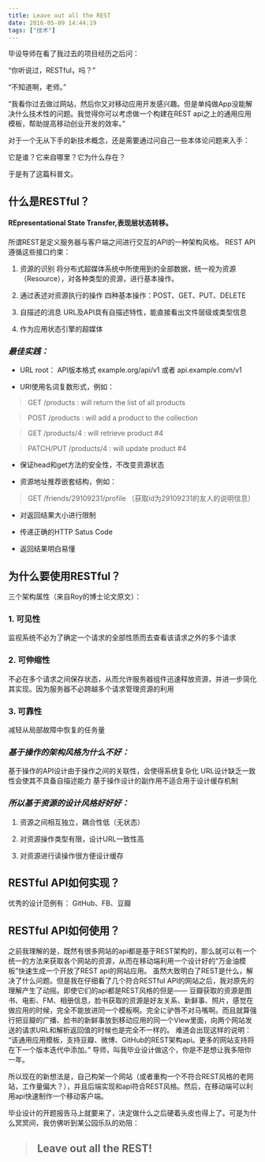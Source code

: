 ```yaml
---
title: Leave out all the REST
date: 2016-05-09 14:44:19
tags: ["技术"]
---
```


毕设导师在看了我过去的项目经历之后问：

“你听说过，RESTful，吗？”

“不知道啊，老师。”

“我看你过去做过网站，然后你又对移动应用开发感兴趣。但是单纯做App没能解决什么技术性的问题。我觉得你可以考虑做一个构建在REST api之上的通用应用模板，帮助提高移动创业开发的效率。”

对于一个无从下手的新技术概念，还是需要通过问自己一些本体论问题来入手：

它是谁？它来自哪里？它为什么存在？

于是有了这篇科普文。

<!--more-->

## <strong>什么是RESTful？</strong>
#### REpresentational State Transfer,表现层状态转移。

所谓REST是定义服务器与客户端之间进行交互的API的一种架构风格。
REST API遵循这些接口约束：

1. 资源的识别
将分布式超媒体系统中所使用到的全部数据，统一视为资源（Resource），对各种类型的资源，进行基本操作。

2. 通过表述对资源执行的操作
四种基本操作：POST、GET、PUT、DELETE

3. 自描述的消息
URL及API具有自描述特性，能直接看出文件层级或类型信息

4. 作为应用状态引擎的超媒体

### <strong><em>最佳实践：</em></strong>

- URL root：
API版本格式
example.org/api/v1
或者 api.example.com/v1

- URI使用名词复数形式，例如：

>GET /products : will return the list of all products

>POST /products : will add a product to the collection

>GET /products/4 : will retrieve product #4

>PATCH/PUT /products/4 : will update product #4

- 保证head和get方法的安全性，不改变资源状态

- 资源地址推荐嵌套结构，例如：

>GET /friends/29109231/profile （获取id为29109231的友人的说明信息）


- 对返回结果大小进行限制

- 传递正确的HTTP Satus Code

- 返回结果明白易懂

## <strong>为什么要使用RESTful？</strong>
三个架构属性（来自Roy的博士论文原文）：

### 1. 可见性

监视系统不必为了确定一个请求的全部性质而去查看该请求之外的多个请求

### 2. 可伸缩性

不必在多个请求之间保存状态，从而允许服务器组件迅速释放资源，并进一步简化其实现。因为服务器不必跨越多个请求管理资源的利用

### 3. 可靠性

减轻从局部故障中恢复的任务量

### <em><strong>基于操作的架构风格为什么不好：</strong></em>
基于操作的API设计由于操作之间的关联性，会使得系统复杂化
URL设计缺乏一致性会使其不具备自描述能力
基于操作设计的副作用不适合用于设计缓存机制

### <em><strong>所以基于资源的设计风格好好好：</strong></em>

1. 资源之间相互独立，耦合性低（无状态）

2. 对资源操作类型有限，设计URL一致性高

3. 对资源进行读操作很方便设计缓存

## <strong>RESTful API如何实现？</strong>

优秀的设计范例有：
GitHub、FB、豆瓣

## <strong>RESTful API如何使用？</strong>

之前我理解的是，既然有很多网站的api都是基于REST架构的，那么就可以有一个统一的方法来获取各个网站的资源，从而在移动端利用一个设计好的“万金油模板”快速生成一个开放了REST api的网站应用。
虽然大致明白了REST是什么，解决了什么问题。但是我在仔细看了几个符合RESTful API的网站之后，我对原先的理解产生了动摇。即使它们的api都是REST风格的但是——
豆瓣获取的资源是图书、电影、FM、相册信息，脸书获取的资源是好友关系、新鲜事、照片，感觉在做应用的时候，完全不能放进同一个模板啊。完全に驴唇不对马嘴啊。而且就算强行把豆瓣的广播、脸书的新鲜事放到移动应用的同一个View里面，向两个网站发送的请求URL和解析返回值的时候也是完全不一样的。
难道会出现这样的说明：
“该通用应用模板，支持豆瓣、微博、GitHub的REST架构api。更多的网站支持将在下一个版本迭代中添加。”
导师，叫我毕业设计做这个，你是不是想让我多陪你一年。

所以现在的新想法是，自己构架一个网站（或者重构一个不符合REST风格的老网站，工作量偏大？），并且后端实现和api符合REST风格。然后，在移动端可以利用api快速制作一个移动客户端。

毕业设计的开题报告马上就要来了，决定做什么之后硬着头皮也得上了。可是为什么冥冥间，我仿佛听到某公园乐队的劝阻：

## <blockquote>Leave out all the REST!</blockquote>
